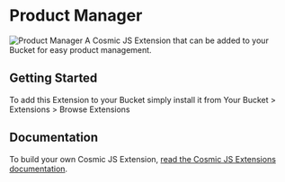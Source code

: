 # Product Manager
![Product Manager](https://cosmicjs.com/uploads/ba293050-545e-11e7-ba03-59aeb5e91059-product-manager.png)
A Cosmic JS Extension that can be added to your Bucket for easy product management.
## Getting Started
To add this Extension to your Bucket simply install it from Your Bucket > Extensions > Browse Extensions
## Documentation
To build your own Cosmic JS Extension, [read the Cosmic JS Extensions documentation](https://cosmicjs.com/docs/extensions).
